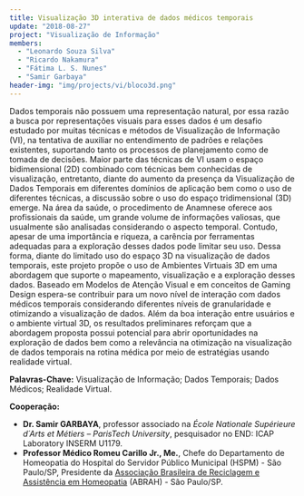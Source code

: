```yaml
---
title: Visualização 3D interativa de dados médicos temporais
update: "2018-08-27"
project: "Visualização de Informação"
members:
  - "Leonardo Souza Silva"
  - "Ricardo Nakamura"
  - "Fátima L. S. Nunes"
  - "Samir Garbaya"
header-img: "img/projects/vi/bloco3d.png"
---
```


Dados temporais não possuem uma representação natural, por essa razão a busca por representações visuais para esses dados é um desafio estudado por muitas técnicas e métodos de Visualização de Informação (VI), na tentativa de auxiliar no entendimento de padrões e relações existentes, suportando tanto os processos de planejamento como de tomada de decisões. Maior parte das técnicas de VI usam o espaço bidimensional (2D) combinado com técnicas bem conhecidas de visualização, entretanto, diante do aumento da presença da Visualização de Dados Temporais em diferentes domínios de aplicação bem como o uso de diferentes técnicas, a discussão sobre o uso do espaço tridimensional (3D) emerge. Na área da saúde, o procedimento de Anamnese oferece aos profissionais da saúde, um grande volume de informações valiosas, que usualmente são analisadas considerando o aspecto temporal. Contudo, apesar de uma importância e riqueza, a carência por ferramentas adequadas para a exploração desses dados pode limitar seu uso. Dessa forma, diante do limitado uso do espaço 3D na visualização de dados temporais, este projeto propõe o uso de Ambientes Virtuais 3D em uma abordagem que suporte o mapeamento, visualização e a exploração desses dados. Baseado em Modelos de Atenção Visual e em conceitos de Gaming Design espera-se contribuir para um novo nível de interação com dados médicos temporais considerando diferentes níveis de granularidade e otimizando a visualização de dados. Além da boa interação entre usuários e o ambiente virtual 3D, os resultados preliminares reforçam que a abordagem proposta possui potencial para abrir oportunidades na exploração de dados bem como a relevância na otimização na visualização de dados temporais na rotina médica por meio de estratégias usando realidade virtual.

<B>Palavras-Chave:</B> Visualização de Informação; Dados Temporais; Dados Médicos; Realidade Virtual.

<B>Cooperação:</B>

<UL>
<LI> <B>Dr. Samir GARBAYA</B>, professor associado na <I>École Nationale Supérieure d´Arts et Métiers – ParisTech University</I>, pesquisador no END: ICAP Laboratory INSERM U1179.</LI>
  <LI> <B>Professor Médico Romeu Carillo Jr., Me.</B>, Chefe do Departamento de Homeopatia do Hospital do Servidor Público Municipal (HSPM) - São Paulo/SP, Presidente da <a href="http://www.abrah.org.br/">Associação Brasileira de Reciclagem e Assistência em Homeopatia</a> (ABRAH) - São Paulo/SP.</LI>
  </UL>

<BR>

<CENTER>
<object style="width:100%;height:100%;width: 820px; height: 461.25px; float: none; clear: both; margin: 2px auto;" data="https://www.youtube.com/embed/e8JO8ZSI7dg"> 
</object>
</CENTER>
